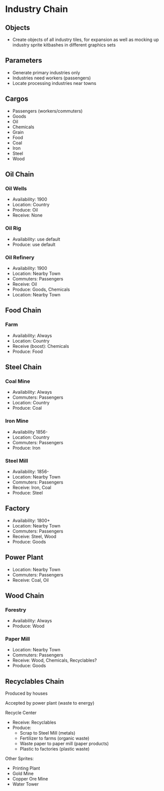 # Industry Chain

## Objects
* Create objects of all industry tiles, for expansion as well as mocking up industry sprite kitbashes in different graphics sets

## Parameters
* Generate primary industries only
* Industries need workers (passengers)
* Locate processing industries near towns

## Cargos

* Passengers (workers/commuters)
* Goods
* Oil
* Chemicals
* Grain
* Food
* Coal
* Iron
* Steel
* Wood

## Oil Chain

### Oil Wells
* Availability:		1900
* Location:			Country
* Produce: 			Oil
* Receive: 			None

### Oil Rig
* Availability:		use default		
* Produce: 			use default

### Oil Refinery
* Availability:		1900
* Location:			Nearby Town
* Commuters: 		Passengers
* Receive: 			Oil
* Produce: 			Goods, Chemicals
* Location: 		Nearby Town

## Food Chain

### Farm 
* Availability:		Always
* Location:			Country
* Receive (boost):	Chemicals
* Produce: 			Food

## Steel Chain

### Coal Mine
* Availability:		Always
* Commuters: 		Passengers
* Location:			Country
* Produce: 			Coal

### Iron Mine
* Availability		1856-
* Location:			Country
* Commuters: 		Passengers
* Produce: 			Iron

### Steel Mill
* Availability:		1856-
* Location:			Nearby Town
* Commuters: 		Passengers
* Receive: 			Iron, Coal
* Produce: 			Steel 

## Factory
* Availability:		1800+
* Location:			Nearby Town
* Commuters:		Passengers
* Receive:			Steel, Wood
* Produce:			Goods

## Power Plant
* Location:			Nearby Town
* Commuters: 		Passengers
* Receive: 			Coal, Oil

## Wood Chain

### Forestry
* Availability:		Always
* Produce: 			Wood

### Paper Mill
* Location:			Nearby Town
* Commuters: 		Passengers
* Receive: 			Wood, Chemicals, Recyclables?
* Produce: 			Goods

## Recyclables Chain

Produced by houses

Accepted by power plant (waste to energy)

Recycle Center
* Receive:			Recyclables
* Produce:			
	* Scrap to Steel Mill (metals)
	* Fertilizer to farms (organic waste)
	* Waste paper to paper mill (paper products)
	* Plastic to factories (plastic waste)



Other Sprites:

* Printing Plant
* Gold Mine
* Copper Ore Mine
* Water Tower
